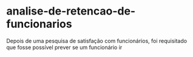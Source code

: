 # analise-de-retencao-de-funcionarios
Depois de uma pesquisa de satisfação com funcionários, foi requisitado que fosse possível prever se um funcionário ir
